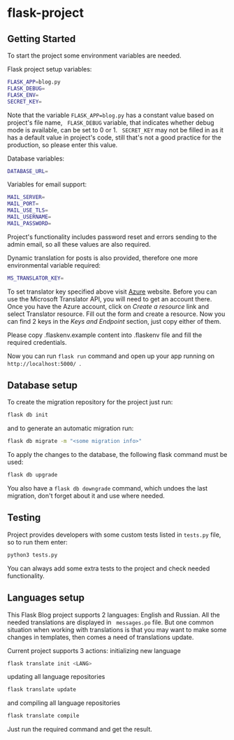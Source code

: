 # flask-project

Getting Started
-------------------------

To start the project some environment variables are needed.

Flask project setup variables:

```sh
FLASK_APP=blog.py
FLASK_DEBUG=
FLASK_ENV=
SECRET_KEY=
```

Note that the variable <code>FLASK_APP=blog.py</code> has a constant value based on project's file name, <code>
FLASK_DEBUG</code> variable, that indicates whether debug mode is available, can be set to 0 or 1. <code>
SECRET_KEY</code> may not be filled in as it has a default value in project's code, still that's not a good practice for
the production, so please enter this value.

Database variables:

```sh
DATABASE_URL=
```

Variables for email support:

```sh
MAIL_SERVER=
MAIL_PORT=
MAIL_USE_TLS=
MAIL_USERNAME=
MAIL_PASSWORD=
```

Project's functionality includes password reset and errors sending to the admin email, so all these values are also
required.

Dynamic translation for posts is also provided, therefore one more environmental variable required:

```sh
MS_TRANSLATOR_KEY=
```

To set translator key specified above visit [Azure](https://portal.azure.com/) website. Before you can use the Microsoft
Translator API, you will need to get an account there. Once you have the Azure account, click on *Create a resource*
link and select Translator resource. Fill out the form and create a resource. Now you can find 2 keys in the *Keys and
Endpoint* section, just copy either of them.

Please copy .flaskenv.example content into .flaskenv file and fill the required credentials.

Now you can run <code>flask run</code> command and open up your app running on <code>http://localhost:5000/ </code>.

Database setup
-------------------------

To create the migration repository for the project just run:

```sh
flask db init
```

and to generate an automatic migration run:

```sh
flask db migrate -m "<some migration info>"
```

To apply the changes to the database, the following flask command must be used:

```sh
flask db upgrade
```

You also have a <code>flask db downgrade</code> command, which undoes the last migration, don't forget about it and use
where needed.

Testing
-------------------------

Project provides developers with some custom tests listed in <code>tests.py</code> file, so to run them enter:

```sh
python3 tests.py
```

You can always add some extra tests to the project and check needed functionality.

Languages setup
-------------------------

This Flask Blog project supports 2 languages: English and Russian. All the needed translations are displayed in <code>
messages.po</code> file. But one common situation when working with translations is that you may want to make some
changes in templates, then comes a need of translations update.

Current project supports 3 actions: initializing new language

```sh
flask translate init <LANG>
```

updating all language repositories

```sh
flask translate update
```

and compiling all language repositories

```sh
flask translate compile
```

Just run the required command and get the result.
